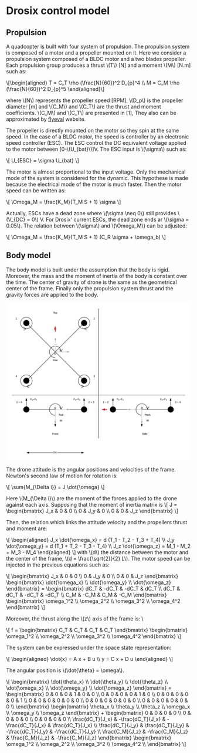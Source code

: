 # Drosix control model


## Propulsion

A quadcopter is built with four system of propulsion. The propulsion system is
composed of a motor and a propeller mounted on it. Here we consider a propulsion
system composed of a BLDC motor and a two blades propeller. Each propulsion
group produces a thrust \\(T\\) [N] and a moment \\(M\\) [N.m] such as:

\\[\begin{aligned}
T = C_T \rho (\frac{N}{60})^2 D_{p}^4 \\\\
M = C_M \rho (\frac{N}{60})^2 D_{p}^5
\end{aligned}\\]

where \\(N\\) represents the propeller speed [RPM], \\(D_p\\) is the propeller
diameter [m] and \\(C_M\\) and \\(C_T\\) are the thrust and moment coefficients.
\\(C_M\\) and \\(C_T\\) are presented in [1], They also can be approximated by
[flyeval](flyevak.com) website.

The propeller is directly mounted on the motor so they spin at the same
speed. In the case of a BLDC motor, the speed is controller by an electronic
speed controller (ESC). The ESC control the DC equivalent voltage applied to the
motor between [0-\\(U_{bat}\\)]V. The ESC input is \\(\sigma\\) such as:

\\[
U_{ESC} = \sigma U_{bat}
\\]

The motor is almost proportional to the input voltage. Only the mechanical mode
of the system is considered for the dynamic. This hypothese is made because the
electrical mode of the motor is much faster. Then the motor speed can be written
as:

\\[
\Omega_M = \frac{K_M}{T_M S + 1} \sigma
\\]

Actually, ESCs have a dead zone where \\(\sigma \neq 0\\) still provides
\\(V_{DC} = 0\\) V. For Drosix' current ESCs, the dead zone ends ar \\(\sigma
= 0.05\\). The relation between \\(\sigma\\) and \\(\Omega_M\\) can be adjusted:

\\[
\Omega_M = \frac{K_M}{T_M S + 1} (C_R \sigma + \omega_b)
\\]

## Body model

The body model is built under the assumption that the body is
rigid. Moreover, the mass and the moment of inertia of the body is constant over
the time. The center of gravity of drone is the same as the geometrical center
of the frame. Finally only the propulsion system thrust and the gravity forces
are applied to the body.

![Drosix frame reprentation](./Kinematic.png)

The drone attitude is the angular positions and velocities of the
frame. Newton's second law of motion for rotation is:

\\[
\sum{M_{\Delta i}} = J \dot{\omega}
\\]

Here \\(M_{\Delta i}\\) are the moment of the forces applied to the drone
against each axis. Supposing that the moment of inertia matrix is
\\[
J = 
\begin{bmatrix}
    J_x & 0   & 0   \\\\
    0   & J_y & 0   \\\\
    0   & 0   & J_z
\end{bmatrix}
\\]

Then, the relation which links the attitude velocity and the
propellers thrust and moment are:

\\[
\begin{aligned}
    J_x \dot{\omega_x} = d (T_1 - T_2 - T_3 + T_4) \\\\
    J_y \dot{\omega_y} = d (T_1 + T_2 - T_3 - T_4) \\\\
    J_z \dot{\omega_z} = M_1 - M_2 + M_3 - M_4
\end{aligned}
\\]
with \\(d\\) the distance between the motor and the center of the frame, \\(d
= \frac{\sqrt{2}}{2} L\\). The motor speed can be injected in the previous
equations such as:

\\[
\begin{bmatrix}
    J_x & 0   & 0   \\\\
    0   & J_y & 0   \\\\
    0   & 0   & J_z
\end{bmatrix}
\begin{bmatrix}
    \dot{\omega_x} \\\\
    \dot{\omega_y} \\\\
    \dot{\omega_z}
\end{bmatrix} =
\begin{bmatrix}
    dC_T & -dC_T & -dC_T & dC_T  \\\\
    dC_T & dC_T  & -dC_T & -dC_T \\\\
    C_M  & -C_M  & C_M   & -C_M
\end{bmatrix}
\begin{bmatrix}
    \omega_1^2 \\\\
    \omega_2^2 \\\\
    \omega_3^2 \\\\
    \omega_4^2
\end{bmatrix}
\\]

Moreover, the thrust along the \\(z\\) axis of the frame is:
\

\\[
f =
\begin{bmatrix}
    C_T & C_T & C_T & C_T
\end{bmatrix}
\begin{bmatrix}
    \omega_1^2 \\\\
    \omega_2^2 \\\\
    \omega_3^2 \\\\
    \omega_4^2
\end{bmatrix}
\\]

The system can be expressed under the space state representation:

\\[
\begin{aligned}
\dot{x} = A x + B u \\\\
y = C x + D u
\end{aligned}
\\]

The angular position is \\(\dot{\theta} = \omega\\).

\\[
\begin{bmatrix}
    \dot{\theta_x} \\\\
    \dot{\theta_y} \\\\
    \dot{\theta_z} \\\\
    \dot{\omega_x} \\\\
    \dot{\omega_y} \\\\
    \dot{\omega_z}
\end{bmatrix} =
\begin{bmatrix}
    0 & 0 & 0 & 1 & 0 & 0 \\\\
    0 & 0 & 0 & 0 & 1 & 0 \\\\
    0 & 0 & 0 & 0 & 0 & 1 \\\\
    0 & 0 & 0 & 0 & 0 & 0 \\\\
    0 & 0 & 0 & 0 & 0 & 0 \\\\
    0 & 0 & 0 & 0 & 0 & 0 \\\\
\end{bmatrix}
\begin{bmatrix}
    \theta_x \\\\
    \theta_y \\\\
    \theta_z \\\\
    \omega_x \\\\
    \omega_y \\\\
    \omega_z
\end{bmatrix} + 
\begin{bmatrix}
    0       & 0         & 0         & 0         \\\\
    0       & 0         & 0         & 0         \\\\
    0       & 0         & 0         & 0         \\\\
    \frac{dC_T}{J_x} & -\frac{dC_T}{J_x} & -\frac{dC_T}{J_x} &  \frac{dC_T}{J_x}  \\\\
    \frac{dC_T}{J_y} &  \frac{dC_T}{J_y} & -\frac{dC_T}{J_y} & -\frac{dC_T}{J_y}  \\\\
    \frac{C_M}{J_z}  & -\frac{C_M}{J_z}  &  \frac{C_M}{J_z}  & -\frac{C_M}{J_z}
\end{bmatrix}
\begin{bmatrix}
    \omega_1^2 \\\\
    \omega_2^2 \\\\
    \omega_3^2 \\\\
    \omega_4^2 \\\\
\end{bmatrix}
\\]

